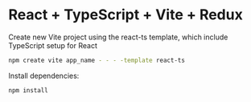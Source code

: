 # React + TypeScript + Vite + Redux
Create new Vite project using the react-ts template, which include TypeScript setup for React
```sh
npm create vite app_name - - - -template react-ts
```

Install dependencies:
```sh
npm install
```